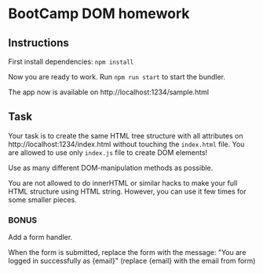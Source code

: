 # BootCamp DOM homework

## Instructions

First install dependencies: `npm install`

Now you are ready to work. Run `npm run start` to start the bundler.

The app now is available on http://localhost:1234/sample.html

## Task

Your task is to create the same HTML tree structure with all attributes on http://localhost:1234/index.html without touching the `index.html` file. You are allowed to use only `index.js` file to create DOM elements!

Use as many different DOM-manipulation methods as possible.

You are not allowed to do innerHTML or similar hacks to make your full HTML structure using HTML string. However, you can use it few times for some smaller pieces.

### BONUS

Add a form handler. 

When the form is submitted, replace the form with the message: "You are logged in successfully as {email}" (replace {email} with the email from form)
